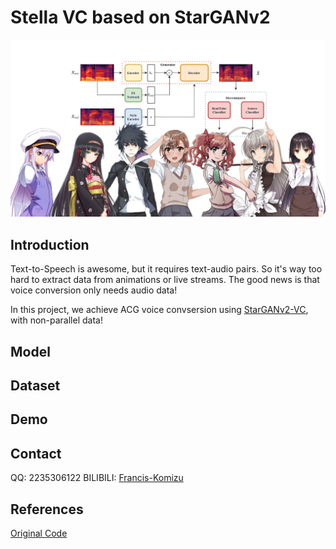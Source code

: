 # Stella VC based on StarGANv2

![stargan](Assets/cover.png)

## Introduction

Text-to-Speech is awesome, but it requires text-audio pairs. So it's way too hard to extract data from animations or live streams. The good news is that voice conversion only needs audio data! 

In this project, we achieve ACG voice convsersion using [StarGANv2-VC](https://arxiv.org/abs/2107.10394), with non-parallel data!


## Model



## Dataset



## Demo


## Contact

QQ: 2235306122
BILIBILI: [Francis-Komizu](https://space.bilibili.com/636704927)

## References

[Original Code](https://github.com/yl4579/StarGANv2-VC)



  

